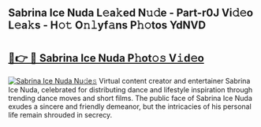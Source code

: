 ## Sabrina Ice Nuda L𝚎a𝚔ed N𝚞𝚍e - Part-r0J Vi𝚍𝚎o L𝚎a𝚔s - H𝚘𝚝 O𝚗𝚕yf𝚊ns P𝚑𝚘tos YdNVD

# <h2><a href="http://kf1c96o.oniu.top/?m=Sabrina+Ice+Nuda">🔗👉 🔴 Sabrina Ice Nuda P𝚑ot𝚘𝚜 V𝚒d𝚎o</a></h2>

[![Sabrina Ice Nuda Nu𝚍e𝚜](https://i.imgur.com/0qMVB7G.gif)](http://kf1c96o.oniu.top/?m=Sabrina+Ice+Nuda)
Virtual content creator and entertainer Sabrina Ice Nuda, celebrated for distributing dance and lifestyle inspiration through trending dance moves and short films. The public face of Sabrina Ice Nuda exudes a sincere and friendly demeanor, but the intricacies of his personal life remain shrouded in secrecy.  
